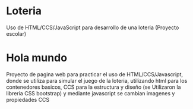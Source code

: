 # Loteria
Uso de HTML/CCS/JavaScript para desarrollo de una loteria (Proyecto escolar)

# Hola mundo
Proyecto de pagina web para practicar el uso de HTML/CCS/Javascript, donde se utiliza para simular el juego de la loteria, utilizando html para los contenedores basicos, CCS para la estructura y diseño (se Utilizaron la libreria CSS bootstrap) y mediante javascript se cambian imagenes y propiedades CCS

